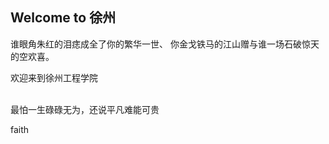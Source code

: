 ## Welcome to 徐州

谁眼角朱红的泪痣成全了你的繁华一世、
你金戈铁马的江山赠与谁一场石破惊天的空欢喜。




欢迎来到徐州工程学院












    
最怕一生碌碌无为，还说平凡难能可贵











faith
